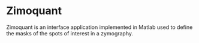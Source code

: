 # Zimoquant
Zimoquant is an interface application implemented in Matlab used to define the masks of the spots of interest in a zymography.
